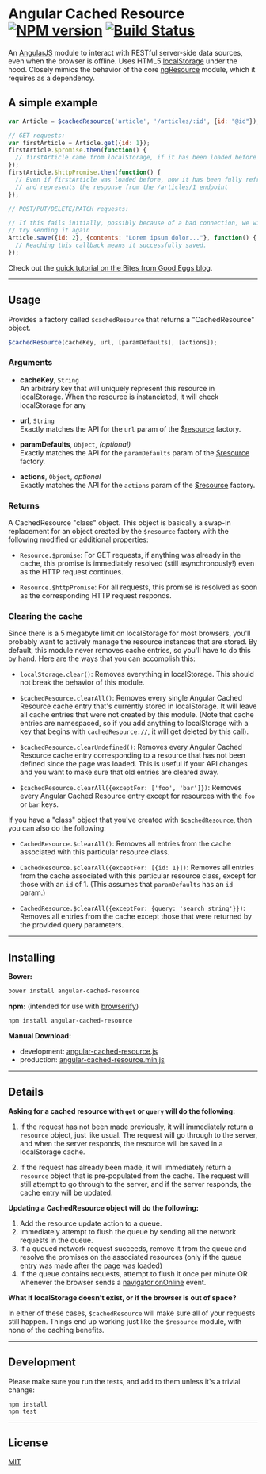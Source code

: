 Angular Cached Resource [![NPM version][npm-badge]][npm-link]  [![Build Status][travis-badge]][travis-link]
==============

An [AngularJS][angular] module to interact with RESTful server-side data sources, even
when the browser is offline. Uses HTML5 [localStorage][localStorage] under the hood.
Closely mimics the behavior of the core [ngResource][ngResource] module, which it requires
as a dependency.

## A simple example

```javascript
var Article = $cachedResource('article', '/articles/:id', {id: "@id"});

// GET requests:
var firstArticle = Article.get({id: 1});
firstArticle.$promise.then(function() {
  // firstArticle came from localStorage, if it has been loaded before
});
firstArticle.$httpPromise.then(function() {
  // Even if firstArticle was loaded before, now it has been fully refreshed
  // and represents the response from the /articles/1 endpoint
});

// POST/PUT/DELETE/PATCH requests:

// If this fails initially, possibly because of a bad connection, we will
// try sending it again
Article.save({id: 2}, {contents: "Lorem ipsum dolor..."}, function() {
  // Reaching this callback means it successfully saved.
});
```

Check out the [quick tutorial on the Bites from Good Eggs blog](http://bites.goodeggs.com/open_source/angular-cached-resource/).

-------

## Usage
Provides a factory called `$cachedResource` that returns a "CachedResource" object.

```js
$cachedResource(cacheKey, url, [paramDefaults], [actions]);
```

### Arguments

- **cacheKey**, `String`<br>
  An arbitrary key that will uniquely represent this resource in localStorage.
  When the resource is instanciated, it will check localStorage for any

- **url**, `String`<br>
  Exactly matches the API for the `url` param of the [$resource][ngResource]
  factory.

- **paramDefaults**, `Object`, _(optional)_<br>
  Exactly matches the API for the `paramDefaults` param of the [$resource][ngResource]
  factory.

- **actions**, `Object`, _optional_<br>
  Exactly matches the API for the `actions` param of the [$resource][ngResource]
  factory.

### Returns

A CachedResource "class" object. This object is basically a swap-in replacement for an
object created by the `$resource` factory with the following modified or additional
properties:

 - `Resource.$promise`: For GET requests, if anything was already in the cache, this
   promise is immediately resolved (still asynchronously!) even as the HTTP request
   continues.

 - `Resource.$httpPromise`: For all requests, this promise is resolved as soon as the
   corresponding HTTP request responds.

### Clearing the cache

Since there is a 5 megabyte limit on localStorage for most browsers, you'll probably want
to actively manage the resource instances that are stored. By default, this module never
removes cache entries, so you'll have to do this by hand. Here are the ways that you can
accomplish this:

- `localStorage.clear()`: Removes everything in localStorage. This should not break the
  behavior of this module.

- `$cachedResource.clearAll()`: Removes every single Angular Cached Resource cache entry
  that's currently stored in localStorage. It will leave all cache entries that were not
  created by this module. (Note that cache entries are namespaced, so if you add anything
  to localStorage with a key that begins with `cachedResource://`, it will get deleted by
  this call).

- `$cachedResource.clearUndefined()`: Removes every Angular Cached Resource cache entry
  corresponding to a resource that has not been defined since the page was loaded. This
  is useful if your API changes and you want to make sure that old entries are cleared
  away.

- `$cachedResource.clearAll({exceptFor: ['foo', 'bar']})`: Removes every Angular Cached
  Resource entry except for resources with the `foo` or `bar` keys.

If you have a "class" object that you've created with `$cachedResource`, then you can also
do the following:

- `CachedResource.$clearAll()`: Removes all entries from the cache associated with this
  particular resource class.

- `CachedResource.$clearAll({exceptFor: [{id: 1}])`: Removes all entries from the cache
  associated with this particular resource class, except for those with an `id` of 1.
  (This assumes that `paramDefaults` has an `id` param.)

- `CachedResource.$clearAll({exceptFor: {query: 'search string'}})`: Removes all entries
  from the cache except those that were returned by the provided query parameters.

------

## Installing

**Bower:**

```bash
bower install angular-cached-resource
```

**npm:** (intended for use with [browserify](http://browserify.org/))

```bash
npm install angular-cached-resource
```

**Manual Download:**

- development: [angular-cached-resource.js](https://raw.githubusercontent.com/goodeggs/angular-cached-resource/master/angular-cached-resource.js)
- production: [angular-cached-resource.min.js](https://raw.githubusercontent.com/goodeggs/angular-cached-resource/master/angular-cached-resource.min.js)

---

## Details

**Asking for a cached resource with `get` or `query` will do the following:**

1. If the request has not been made previously, it will immediately return a `resource` object,
   just like usual. The request will go through to the server, and when the server responds, the
   resource will be saved in a localStorage cache.

2. If the request has already been made, it will immediately return a `resource` object that
   is pre-populated from the cache. The request will still attempt to go through to the server,
   and if the server responds, the cache entry will be updated.

**Updating a CachedResource object will do the following:**

1. Add the resource update action to a queue.
2. Immediately attempt to flush the queue by sending all the network requests in the queue.
3. If a queued network request succeeds, remove it from the queue and resolve the promises
   on the associated resources (only if the queue entry was made after the page was loaded)
4. If the queue contains requests, attempt to flush it once per minute OR whenever the browser
   sends a [navigator.onOnline][onOnline] event.

**What if localStorage doesn't exist, or if the browser is out of space?**

In either of these cases, `$cachedResource` will make sure all of your requests still happen.
Things end up working just like the `$resource` module, with none of the caching benefits.

------

## Development

Please make sure you run the tests, and add to them unless it's a trivial change:
```
npm install
npm test
```

------

## License

[MIT](https://github.com/goodeggs/angular-cached-resource/blob/master/LICENSE.md)

[npm-badge]: https://badge.fury.io/js/angular-cached-resource.png
[npm-link]: http://badge.fury.io/js/angular-cached-resource

[travis-badge]: https://travis-ci.org/goodeggs/angular-cached-resource.png
[travis-link]: https://travis-ci.org/goodeggs/angular-cached-resource

[angular]: http://angularjs.org/
[ngResource]: http://docs.angularjs.org/api/ngResource/service/$resource
[localStorage]: http://www.w3.org/TR/webstorage/#the-localstorage-attribute
[onOnline]: https://developer.mozilla.org/en-US/docs/Web/API/NavigatorOnLine.onLine
